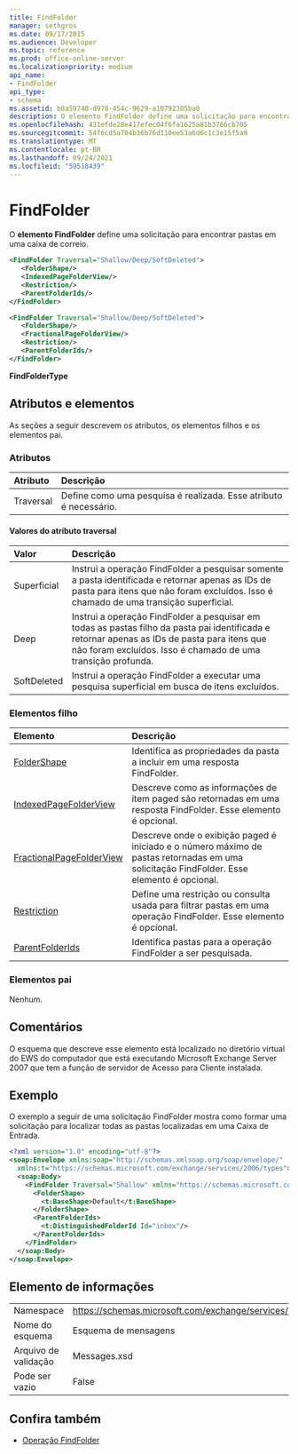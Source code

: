 ```yaml
---
title: FindFolder
manager: sethgros
ms.date: 09/17/2015
ms.audience: Developer
ms.topic: reference
ms.prod: office-online-server
ms.localizationpriority: medium
api_name:
- FindFolder
api_type:
- schema
ms.assetid: b8a59740-d978-454c-9629-a10792385ba0
description: O elemento FindFolder define uma solicitação para encontrar pastas em uma caixa de correio.
ms.openlocfilehash: 431efde28e417efec04f6fa1625a81b3766cb705
ms.sourcegitcommit: 54f6cd5a704b36b76d110ee53a6d6c1c3e15f5a9
ms.translationtype: MT
ms.contentlocale: pt-BR
ms.lasthandoff: 09/24/2021
ms.locfileid: "59518439"
---
```

# <a name="findfolder"></a>FindFolder

O **elemento FindFolder** define uma solicitação para encontrar pastas em uma caixa de correio. 
  
```xml
<FindFolder Traversal="Shallow/Deep/SoftDeleted">
   <FolderShape/>
   <IndexedPageFolderView/>
   <Restriction/>
   <ParentFolderIds/>
</FindFolder>
```

```xml
<FindFolder Traversal="Shallow/Deep/SoftDeleted">
   <FolderShape/>
   <FractionalPageFolderView/>
   <Restriction/>
   <ParentFolderIds/>
</FindFolder>
```

**FindFolderType**

## <a name="attributes-and-elements"></a>Atributos e elementos

As seções a seguir descrevem os atributos, os elementos filhos e os elementos pai.
  
### <a name="attributes"></a>Atributos

|**Atributo**|**Descrição**|
|:-----|:-----|
|Traversal  <br/> |Define como uma pesquisa é realizada. Esse atributo é necessário.  <br/> |
   
#### <a name="traversal-attribute-values"></a>Valores do atributo traversal

|**Valor**|**Descrição**|
|:-----|:-----|
|Superficial  <br/> |Instrui a operação FindFolder a pesquisar somente a pasta identificada e retornar apenas as IDs de pasta para itens que não foram excluídos. Isso é chamado de uma transição superficial.  <br/> |
|Deep  <br/> |Instrui a operação FindFolder a pesquisar em todas as pastas filho da pasta pai identificada e retornar apenas as IDs de pasta para itens que não foram excluídos. Isso é chamado de uma transição profunda.  <br/> |
|SoftDeleted  <br/> |Instrui a operação FindFolder a executar uma pesquisa superficial em busca de itens excluídos.  <br/> |
   
### <a name="child-elements"></a>Elementos filho

|**Elemento**|**Descrição**|
|:-----|:-----|
|[FolderShape](foldershape.md) <br/> |Identifica as propriedades da pasta a incluir em uma resposta FindFolder.  <br/> |
|[IndexedPageFolderView](indexedpagefolderview.md) <br/> |Descreve como as informações de item paged são retornadas em uma resposta FindFolder. Esse elemento é opcional.  <br/> |
|[FractionalPageFolderView](fractionalpagefolderview.md) <br/> |Descreve onde o exibição paged é iniciado e o número máximo de pastas retornadas em uma solicitação FindFolder. Esse elemento é opcional.  <br/> |
|[Restriction](restriction.md) <br/> |Define uma restrição ou consulta usada para filtrar pastas em uma operação FindFolder. Esse elemento é opcional.  <br/> |
|[ParentFolderIds](parentfolderids.md) <br/> |Identifica pastas para a operação FindFolder a ser pesquisada.  <br/> |
   
### <a name="parent-elements"></a>Elementos pai

Nenhum.
  
## <a name="remarks"></a>Comentários

O esquema que descreve esse elemento está localizado no diretório virtual do EWS do computador que está executando Microsoft Exchange Server 2007 que tem a função de servidor de Acesso para Cliente instalada.
  
## <a name="example"></a>Exemplo

O exemplo a seguir de uma solicitação FindFolder mostra como formar uma solicitação para localizar todas as pastas localizadas em uma Caixa de Entrada.
  
```xml
<?xml version="1.0" encoding="utf-8"?>
<soap:Envelope xmlns:soap="http://schemas.xmlsoap.org/soap/envelope/"
  xmlns:t="https://schemas.microsoft.com/exchange/services/2006/types">
  <soap:Body>
    <FindFolder Traversal="Shallow" xmlns="https://schemas.microsoft.com/exchange/services/2006/messages">
      <FolderShape>
        <t:BaseShape>Default</t:BaseShape>
      </FolderShape>
      <ParentFolderIds>
        <t:DistinguishedFolderId Id="inbox"/>
      </ParentFolderIds>
    </FindFolder>
  </soap:Body>
</soap:Envelope>
```

## <a name="element-information"></a>Elemento de informações

|||
|:-----|:-----|
|Namespace  <br/> |https://schemas.microsoft.com/exchange/services/2006/messages  <br/> |
|Nome do esquema  <br/> |Esquema de mensagens  <br/> |
|Arquivo de validação  <br/> |Messages.xsd  <br/> |
|Pode ser vazio  <br/> |False  <br/> |
   
## <a name="see-also"></a>Confira também

- [Operação FindFolder](findfolder-operation.md)

